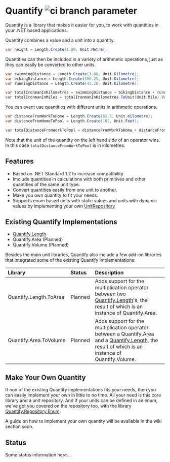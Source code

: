 # Quantify ![ci branch parameter](https://github.com/acidicsoftware/dotnet-quantify/workflows/Continuous%20Integration/badge.svg?branch=trunk)
Quantify is a library that makes it easier for you, to work with quantities in your .NET based applications.

Quantify combines a value and a unit into a quantity.

```csharp
var height = Length.Create(1.89, Unit.Metre);
```
Quantities can then be included in a variety of arithmetic operations, just as they can easily be converted to other units.

```csharp
var swimmingDistance = Length.Create(3.86, Unit.Kilometre);
var bikingDistance = Length.Create(180.25, Unit.Kilometre);
var runningDistance = Length.Create(42.20, Unit.Kilometre);

var totalIronmanInKilometres = swimmingDistance + bikingDistance + runningDistance;
var totalIronmanInMiles = totalIronmanInKilometres.ToUnit(Unit.Mile).Value;
```

You can event use quantities with different units in arithmetic operations.

```csharp
var distanceFromWorkToHome = Length.Create(62.5, Unit.Kilometre);
var distanceFromHomeToPool = Length.Create(102, Unit.Feet);

var totalDistanceFromWorkToPool = distanceFromWorkToHome + distanceFromHomeToPool;
```

Note that the unit of the quantity on the left hand side of an operator wins. In this case `totalDistanceFromWorkToPool` is in kilometres.

## Features
- Based on .NET Standard 1.2 to increase compatibility
- Imclude quantities in calculations with both primitives and other quantities of the same unit type.
- Convert quantities easily from one unit to another.
- Make you own quantity to fit your needs.
- Supports enum based units with static values and units with dynamic values by implementing your own [UnitRepository](src/Quantify/Repository/UnitRepository.cs)

## Existing Quantify Implementations

- [Quantify.Length](https://github.com/acidicsoftware/dotnet-quantify-length)
- Quantify.Area (Planned)
- Quantify.Volume (Planned)

Besides the main unit libraries, Quantify also include a few add-on libraries that integrated some of the existing Quantify implementations:

| Library | Status | Description |
| :--- | :--- | :--- |
| Quantify.Length.ToArea | Planned | Adds support for the multiplication operator between two [Quantify.Length](https://github.com/acidicsoftware/dotnet-quantify-length)'s, the result of which is an instance of Quantify.Area. |
| Quantify.Area.ToVolume | Planned | Adds support for the multiplication operator between a Quantify.Area and a [Quantify.Length](https://github.com/acidicsoftware/dotnet-quantify-length), the result of which is an instance of Quantify.Volume. |

## Make Your Own Quantity
If non of the existing Quantify implementations fits your needs, then you can easily implement your own in little to no time. All your need is this core library and a unit repository. And if your units can be defined in an enum, we've got you covered on the repository too, with the library [Quantify.Repository.Enum](https://github.com/acidicsoftware/dotnet-quantify-repository-enum).

A guide on how to implement your own quantity will be available in the wiki section soon.

## Status
Some status information here...